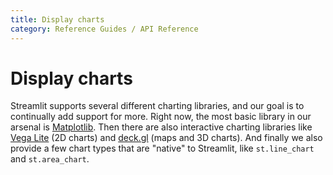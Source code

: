 ```yaml
---
title: Display charts
category: Reference Guides / API Reference
---
```


# Display charts

Streamlit supports several different charting libraries, and our goal is to
continually add support for more. Right now, the most basic library in our
arsenal is [Matplotlib](https://matplotlib.org/). Then there are also
interactive charting libraries like [Vega
Lite](https://vega.github.io/vega-lite/) (2D charts) and
[deck.gl](https://github.com/uber/deck.gl) (maps and 3D charts). And
finally we also provide a few chart types that are "native" to Streamlit,
like `st.line_chart` and `st.area_chart`.

<Autofunction function="streamlit.line_chart" />
<Autofunction function="streamlit.area_chart" />
<Autofunction function="streamlit.bar_chart" />
<Autofunction function="streamlit.pyplot" />
<Autofunction function="streamlit.altair_chart" />
<Autofunction function="streamlit.vega_lite_chart" />
<Autofunction function="streamlit.plotly_chart" />
<Autofunction function="streamlit.bokeh_chart" />
<Autofunction function="streamlit.pydeck_chart" />
<Autofunction function="streamlit.graphviz_chart" />
<Autofunction function="streamlit.map" />

